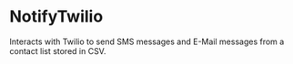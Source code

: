 # NotifyTwilio
Interacts with Twilio to send SMS messages and E-Mail messages from a contact list stored in CSV.
